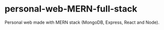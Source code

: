 # personal-web-MERN-full-stack
Personal web made with MERN stack (MongoDB, Express, React and Node).
